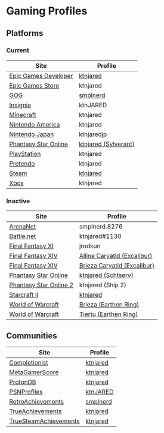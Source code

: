 # Gaming Profiles

## Platforms

### Current

| Site                            | Profile                           |
| ------------------------------- | --------------------------------- |
| [Epic Games Developer][EpicDev] | [ktnjared][EpicDevProfile]        |
| [Epic Games Store][EpicGames]   | ktnjared                          |
| [GOG][GOG]                      | [smplnerd][GOGProfile]            |
| [Insignia][Insignia]            | ktnJARED                          |
| [Minecraft][Minecraft]          | ktnjared                          |
| [Nintendo America][NintendoUS]  | ktnjared                          |
| [Nintendo Japan][NintendoJP]    | ktnjaredjp                        |
| [Phantasy Star Online][PSO]     | [ktnjared (Sylverant)][Sylverant] |
| [PlayStation][PSN]              | ktnjared                          |
| [Pretendo][Pretendo]            | ktnjared                          |
| [Steam][Steam]                  | [ktnjared][SteamProfile]          |
| [Xbox][Xbox]                    | ktnjared                          |

### Inactive

| Site                           | Profile                                    |
| ------------------------------ | ------------------------------------------ |
| [ArenaNet][ArenaNet]           | smplnerd.8276                              |
| [Battle.net][BattleNet]        | ktnjared#1130                              |
| [Final Fantasy XI][FFXI]       | jrodkun                                    |
| [Final Fantasy XIV][FFXIV]     | [Alline Caryatid (Excalibur)][FFXIVAlline] |
| [Final Fantasy XIV][FFXIV]     | [Brieza Caryatid (Excalibur)][FFXIVBrieza] |
| [Phantasy Star Online][PSO]    | [ktnjared (Schtserv)][Schtserv]            |
| [Phantasy Star Online 2][PSO2] | ktnjared (Ship 2)                          |
| [Starcraft II][SC2]            | [ktnjared][SC2Profile]                     |
| [World of Warcraft][WoW]       | [Brieza (Earthen Ring)][WoWBrieza]         |
| [World of Warcraft][WoW]       | [Tiertu (Earthen Ring)][WoWTiertu]         |

## Communities

| Site                                           | Profile                                  |
| ---------------------------------------------- | ---------------------------------------- |
| [Completionist][Completionist]                 | [ktnjared][CompletionistProfile]         |
| [MetaGamerScore][MetaGamerScore]               | [ktnjared][MetaGamerScoreProfile]        |
| [ProtonDB][ProtonBD]                           | [ktnjared][ProtonBDProfile]              |
| [PSNProfiles][PSNProfiles]                     | [ktnJARED][PSNProfilesProfile]           |
| [RetroAchievements][RetroAchievements]         | [smplnerd][RetroAchievementsProfile]     |
| [TrueAchievements][TrueAchievements]           | [ktnjared][TrueAchievementsProfile]      |
| [TrueSteamAchievements][TrueSteamAchievements] | [ktnjared][TrueSteamAchievementsProfile] |

<!-- Link List -->

[ArenaNet]: https://www.arena.net/
[BattleNet]: https://battle.net/
[Completionist]: https://completionist.me/
[CompletionistProfile]: https://completionist.me/steam/profile/76561198026998831
[EpicDev]: https://dev.epicgames.com/
[EpicDevProfile]: https://dev.epicgames.com/community/profile/v1dGX/ktnjared
[EpicGames]: https://store.epicgames.com/
[FFXI]: http://www.playonline.com/ff11us/index.shtml
[FFXIV]: https://www.finalfantasyxiv.com/
[FFXIVAlline]: https://na.finalfantasyxiv.com/lodestone/character/32653269
[FFXIVBrieza]: https://na.finalfantasyxiv.com/lodestone/character/26882430
[GOG]: https://www.gog.com/
[GOGProfile]: https://www.gog.com/u/smplnerd
[Insignia]: https://insignia.live/
[MetaGamerScore]: https://metagamerscore.com/
[MetaGamerScoreProfile]: https://metagamerscore.com/profile/28701
[Minecraft]: https://www.minecraft.net/
[NintendoJP]: https://www.nintendo.co.jp/
[NintendoUS]: https://www.nintendo.com/
[Pretendo]: https://pretendo.network/
[ProtonBD]: https://www.protondb.com
[ProtonBDProfile]: https://www.protondb.com/users/948902269
[PSN]: https://www.playstation.com/
[PSNProfiles]: https://psnprofiles.com/
[PSNProfilesProfile]: https://psnprofiles.com/ktnJARED
[PSO]: https://en.wikipedia.org/wiki/Phantasy_Star_Online
[PSO2]: https://pso2.com/
[RetroAchievements]: https://retroachievements.org/
[RetroAchievementsProfile]: https://retroachievements.org/user/smplnerd
[SC2]: https://starcraft2.blizzard.com/
[SC2Profile]: https://starcraft2.blizzard.com/profile/1/1/601736
[Schtserv]: https://schtserv.com/
[Steam]: https://steampowered.com/
[SteamProfile]: https://steamcommunity.com/id/ktnjared/
[Sylverant]: https://sylverant.net/
[TrueAchievements]: https://www.trueachievements.com/
[TrueAchievementsProfile]: https://www.trueachievements.com/gamer/ktnjared
[TrueSteamAchievements]: https://truesteamachievements.com/
[TrueSteamAchievementsProfile]: https://truesteamachievements.com/gamer/ktnjared
[WoW]: https://worldofwarcraft.blizzard.com/
[WoWBrieza]: https://worldofwarcraft.blizzard.com/character/us/earthen-ring/Brieza
[WoWTiertu]: https://worldofwarcraft.blizzard.com/character/us/earthen-ring/Tiertu
[Xbox]: https://www.xbox.com/
